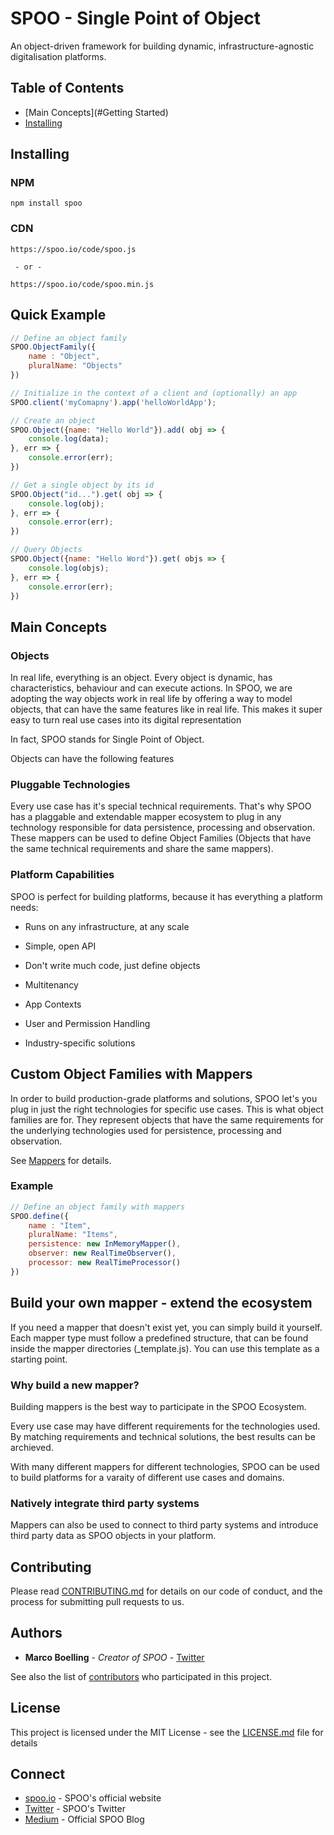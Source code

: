 # SPOO - Single Point of Object

An object-driven framework for building dynamic, infrastructure-agnostic digitalisation platforms.

## Table of Contents

- [Main Concepts](#Getting Started)
- [Installing](dgs)



## Installing

### NPM

```shell
npm install spoo
```


### CDN


```shell
https://spoo.io/code/spoo.js

 - or -
 
https://spoo.io/code/spoo.min.js
```



## Quick Example


```javascript
// Define an object family
SPOO.ObjectFamily({
	name : "Object",
	pluralName: "Objects"
})

// Initialize in the context of a client and (optionally) an app
SPOO.client('myComapny').app('helloWorldApp');

// Create an object
SPOO.Object({name: "Hello World"}).add( obj => {
	console.log(data);
}, err => {
	console.error(err);
})

// Get a single object by its id
SPOO.Object("id...").get( obj => {
	console.log(obj);
}, err => {
	console.error(err);
})

// Query Objects
SPOO.Object({name: "Hello Word"}).get( objs => {
	console.log(objs);
}, err => {
	console.error(err);
})
```



## Main Concepts

### Objects

In real life, everything is an object. Every object is dynamic, has characteristics, behaviour and can execute actions. In SPOO, we are adopting the way objects work in real life by offering a way to model objects, that can have the same features like in real life. This makes it super easy to turn real use cases into its digital representation

In fact, SPOO stands for Single Point of Object.

Objects can have the following features

### Pluggable Technologies

Every use case has it's special technical requirements. That's why SPOO has a plaggable and extendable mapper ecosystem to plug in any technology responsible for data persistence, processing and observation. These mappers can be used to define Object Families (Objects that have the same technical requirements and share the same mappers).

### Platform Capabilities

SPOO is perfect for building platforms, because it has everything a platform needs:

- Runs on any infrastructure, at any scale

- Simple, open API

- Don't write much code, just define objects

- Multitenancy

- App Contexts

- User and Permission Handling

- Industry-specific solutions

  

## Custom Object Families with Mappers

In order to build production-grade platforms and solutions, SPOO let's you plug in just the right technologies for specific use cases. This is what object families are for. They represent objects that have the same requirements for the underlying technologies used for persistence, processing and observation.

See [Mappers](#mappers) for details.

### Example
```javascript
// Define an object family with mappers
SPOO.define({
	name : "Item",
	pluralName: "Items",
	persistence: new InMemoryMapper(),
	observer: new RealTimeObserver(),
	processor: new RealTimeProcessor()
})
```


## Build your own mapper - extend the ecosystem

If you need a mapper that doesn't exist yet, you can simply build it yourself. Each mapper type must follow a predefined structure, that can be found inside the mapper directories (_template.js). You can use this template as a starting point.

### Why build a new mapper?

Building mappers is the best way to participate in the SPOO Ecosystem. 

Every use case may have different requirements for the technologies used. By matching requirements and technical solutions, the best results can be archieved.

With many different mappers for different technologies, SPOO can be used to build platforms for a varaity of different use cases and domains.

### Natively integrate third party systems

Mappers can also be used to connect to third party systems and introduce third party data as SPOO objects in your platform.


## Contributing

Please read [CONTRIBUTING.md](https://gist.github.com/PurpleBooth/b24679402957c63ec426) for details on our code of conduct, and the process for submitting pull requests to us.


## Authors

* **Marco Boelling** - *Creator of SPOO* - [Twitter](https://twitter.com/marcoboelling)

See also the list of [contributors](https://github.com/your/project/contributors) who participated in this project.

## License

This project is licensed under the MIT License - see the [LICENSE.md](LICENSE.md) file for details

## Connect

* [spoo.io](https://spoo.io) - SPOO's official website
* [Twitter](https://www.twitter.com/spooio) - SPOO's Twitter
* [Medium](https://medium.com/spoo-io) - Official SPOO Blog

